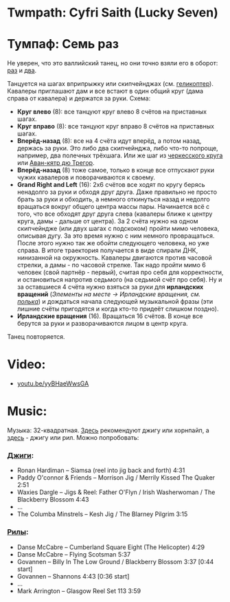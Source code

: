 Twmpath: Cyfri Saith (Lucky Seven)
=====================
# Тумпаф: Семь раз

Не уверен, что это валлийский танец, но они точно взяли его в оборот: [раз](https://www.cambridgefolk.org.uk/dance_index/dance_index.php?function=show_dance&dance=1256) и [два](https://cy.wikipedia.org/wiki/Dawnsie_Twmpath).

Танцуется на шагах вприпрыжку или скипчейнджах (см. [геликоптер](ceilidh-cumberland-square-eight.md)). Кавалеры приглашают дам и все встают в один общий круг (дама справа от кавалера) и держатся за руки. Схема:

- __Круг влево__ (8): все танцуют круг влево 8 счётов на приставных шагах.
- __Круг вправо__ (8): все танцуют круг вправо 8 счётов на приставных шагах.
- __Вперёд-назад__ (8): все на 4 счёта идут вперёд, а потом назад, держась за руки. Это либо два скипчейнджа, либо что-то попроще, например, два полечных трёхшага. Или же шаг из [черкесского круга](cercle-circassien.md) или [Аван-кятр дю Трегор](avant-quatre-du-tregor.md).
- __Вперёд-назад__ (8) тоже самое, только в конце все отпускают руки чужих кавалеров и поворачиваются к своему.
- __Grand Right and Left__ (16): 2х6 счётов все ходят по кругу берясь ненадолго за руки и обходя друг друга. Даже правильно не просто брать за руки и обходить, а немного откинуться назад и недолго вращаться вокруг общего центра массы пары. Начинается всё с того, что все обходят друг друга слева (кавалеры ближе к центру круга, дамы - дальше от центра). За 2 счёта нужно на одном скипчейндже (или двух шагах с подскоком) пройти мимо человека, описывая дугу. За это время нужно с ним немного провращаться. После этого нужно так же обойти следующего человека, но уже справа. В итоге траектория получается в виде спирали ДНК, нинизанной на окружность. Кавалеры двигаются против часовой стрелки, а дамы - по часовой стрелке. Так надо пройти мимо 6 человек (свой партнёр - первый), считая про себя для корректности, и остановиться напротив седьмого (на седьмой счёт про себя). Ну и за оставшиеся 4 счёта нужно взяться за руки для __ирландских вращений__ (_Элементы на месте -> Ирландские вращения, см. [полька](polka.md)_) и дождаться начала следующей музыкальной фразы (эти лишние счёты пригодятся и когда кто-то придеёт слишком поздно).
- __Ирландские вращения__ (16). Вращаться 16 счётов. В конце все берутся за руки и разворачиваются лицом в центр круга.

Танец повторяется.

Video:
======
- [youtu.be/yyBHaeWwsGA](https://www.youtube.com/watch?v=yyBHaeWwsGA)

Music:
======
Музыка: 32-квадратная. [Здесь](http://www.pluckandsqueeze.com/lucky7.htm) рекомендуют джигу или хорнпайп, а [здесь](https://www.scottishdance.net/ceilidh/dances.html#LuckySeven) - джигу или рил. Можно попробовать:

### [__Джиги__](music.md#jigs):
- Ronan Hardiman – Siamsa (reel into jig back and forth) 4:31
- Paddy O'connor & Friends – Morrison Jig / Merrily Kissed The Quaker 2:51
- Waxies Dargle – Jigs & Reel: Father O'Flyn / Irish Washerwoman / The Blackberry Blossom 4:43
- ...
- The Columba Minstrels – Kesh Jig / The Blarney Pilgrim 3:15

### [__Рилы__](music.md#reels):
- Danse McCabre – Cumberland Square Eight (The Helicopter) 4:29
- Danse McCabre – Flying Scotsman 5:37
- Govannen – Billy In The Low Ground / Blackberry Blossom 3:37 [0:44 start]
- Govannen – Shannons 4:43 [0:36 start]
- ...
- Mark Arrington – Glasgow Reel Set 113 3:59
